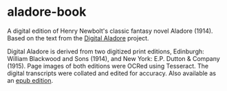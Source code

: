 # aladore-book

A digital edition of Henry Newbolt's classic fantasy novel Aladore (1914).
Based on the text from the [Digital Aladore](https://digitalaladore.wordpress.com/) project.

Digital Aladore is derived from two digitized print editions, Edinburgh: William Blackwood and Sons (1914), and New York: E.P. Dutton & Company (1915).
Page images of both editions were OCRed using Tesseract. 
The digital transcripts were collated and edited for accuracy.
Also available as an [epub edition](https://archive.org/details/AladoreHenryNewbolt3).

